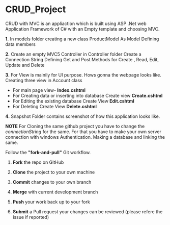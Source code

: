 # CRUD_Project

CRUD with MVC is an appliaction which is built using ASP .Net web Application Framework of C# with an Empty template and choosing MVC.


**1.** In models folder creating a new class ProductModel As Model
Defining data members

**2.**  Create an empty MVC5 Controller in Controller folder
Create a Connection String
Defining Get and Post Methods for Create , Read, Edit, Update and Delete


**3.** For View is mainily for UI purpose. Hows gonna the webpage looks like.
Creating three view in Account class
- For main page view- **Index.cshtml**
- For Creating data or inserting into database Create view **Create.cshtml**
- For Editing the existing database Create View **Edit.cshtml**
- For Deleting Create View **Delete.cshtml**

**4.** Snapshot Folder contains screenshot of how this application looks like.

**NOTE** For Cloning the same github project you have to change the *connectionString* for the same. For that you have to make your own server connection with windows Authentication. Making a database and linking the same.




Follow the **"fork-and-pull"** Git workflow.


1. **Fork** the repo on GitHub


2. **Clone** the project to your own machine

3. **Commit** changes to your own branch


4. **Merge** with current development branch

5. **Push** your work back up to your fork

6. **Submit** a Pull request your changes can be reviewed (please refere the issue if reported)
